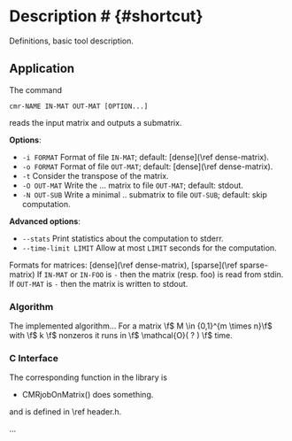 # Description # {#shortcut}

Definitions, basic tool description.


## Application ##

The command

    cmr-NAME IN-MAT OUT-MAT [OPTION...]

reads the input matrix and outputs a submatrix.
    
**Options**:
  - `-i FORMAT`  Format of file `IN-MAT`; default: [dense](\ref dense-matrix).
  - `-o FORMAT`  Format of file `OUT-MAT`; default: [dense](\ref dense-matrix).
  - `-t`         Consider the transpose of the matrix.
  - `-O OUT-MAT` Write the ... matrix to file `OUT-MAT`; default: stdout.
  - `-N OUT-SUB` Write a minimal .. submatrix to file `OUT-SUB`; default: skip computation.

**Advanced options**:
  - `--stats`            Print statistics about the computation to stderr.
  - `--time-limit LIMIT` Allow at most `LIMIT` seconds for the computation.

Formats for matrices: [dense](\ref dense-matrix), [sparse](\ref sparse-matrix)
If `IN-MAT` or `IN-FOO` is `-` then the matrix (resp. foo) is read from stdin.
If `OUT-MAT` is `-` then the matrix is written to stdout.

### Algorithm ###

The implemented algorithm...
For a matrix \f$ M \in \{0,1\}^{m \times n}\f$ with \f$ k \f$ nonzeros it runs in \f$ \mathcal{O}( ? ) \f$ time.

### C Interface ###

The corresponding function in the library is

  - CMRjobOnMatrix() does something.

and is defined in \ref header.h.

...

